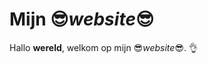 # Mijn :sunglasses:*website*:sunglasses:
Hallo **wereld**, welkom op mijn :sunglasses:*website*:sunglasses:. :ok_hand:
